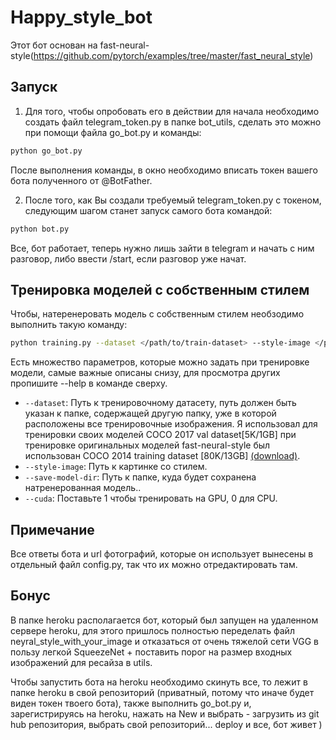# Happy_style_bot
Этот бот основан на fast-neural-style(https://github.com/pytorch/examples/tree/master/fast_neural_style)
## Запуск
1) Для того, чтобы опробовать его в действии для начала необходимо создать файл telegram_token.py в папке bot_utils, сделать это можно при помощи файла go_bot.py и команды:
```bash
python go_bot.py
```
После выполнения команды, в окно необходимо вписать токен вашего бота полученного от @BotFather.

2) После того, как Вы создали требуемый telegram_token.py с токеном, следующим шагом станет запуск самого бота командой:
```bash
python bot.py
```
Все, бот работает, теперь нужно лишь зайти в telegram и начать с ним разговор, либо ввести /start, если разговор уже начат.
## Тренировка моделей с собственным стилем
Чтобы, натеренеровать модель с собственным стилем необзодимо выполнить такую команду:
```bash
python training.py --dataset </path/to/train-dataset> --style-image </path/to/style/image> --save-model-dir </path/to/save-model/folder> --epochs 2 --cuda 1
```
Есть множество параметров, которые можно задать при тренировке модели, самые важные описаны снизу, для просмотра других пропишите 
--help в команде сверху.
* `--dataset`: Путь к тренировочному датасету, путь должен быть указан к папке, содержащей другую папку, уже в которой расположены все тренировочные изображения. Я использовал для тренировки своих моделей COCO 2017 val dataset[5K/1GB] при тренировке оригинальных моделей fast-neural-style был использован COCO 2014 training dataset [80K/13GB] [(download)](http://mscoco.org/dataset/#download).
* `--style-image`: Путь к картинке со стилем.
* `--save-model-dir`: Путь к папке, куда будет сохранена натренерованная модель..
* `--cuda`: Поставьте 1 чтобы тренировать на GPU, 0 для CPU.
## Примечание
Все ответы бота и url фотографий, которые он использует вынесены в отдельный файл config.py, так что их можно отредактировать там.
## Бонус
В папке heroku располагается бот, который был запущен на удаленном сервере heroku, для этого пришлось полностью переделать файл neyral_style_with_your_image и отказаться от очень тяжелой сети VGG в пользу легкой SqueezeNet + поставить порог на размер входных изображений для ресайза в utils.

Чтобы запустить бота на heroku необходимо скинуть все, то лежит в папке heroku в свой репозиторий (приватный, потому что иначе будет виден токен твоего бота), также выполнить go_bot.py и, зарегистрируясь на heroku, нажать на New и выбрать - загрузить из git hub репозитория, выбрать свой репозиторий... deploy и все, бот живет )
